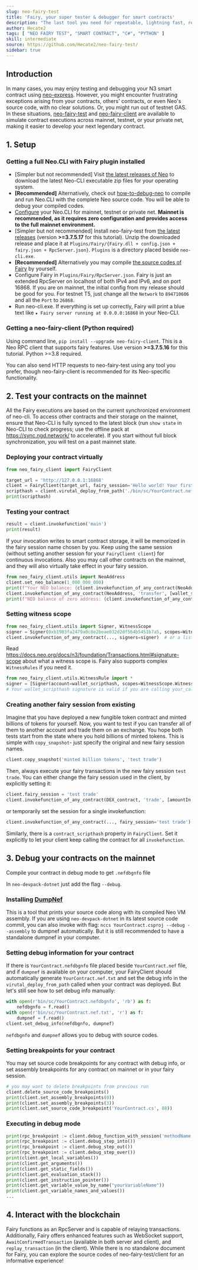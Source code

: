 ```yaml
---
slug: neo-fairy-test
title: 'Fairy, your super tester & debugger for smart contracts'
description: "The last tool you need for repeatable, lightning fast, remote, fully automatic smart contract testing & debugging, in all networks & all programming languages!"
author: Hecate2
tags: [ "NEO FAIRY TEST", "SMART CONTRACT", "C#", "PYTHON" ]
skill: intermediate
source: https://github.com/Hecate2/neo-fairy-test/
sidebar: true
---
```



## Introduction

In many cases, you may enjoy testing and debugging your N3 smart contract using [neo-express](https://github.com/neo-project/neo-express). However, you might encounter frustrating exceptions arising from your contracts, others' contracts, or even Neo's source code, with no clear solutions. Or, you might run out of testnet GAS. In these situations, [neo-fairy-test](https://github.com/Hecate2/neo-fairy-test) and [neo-fairy-client](https://github.com/Hecate2/neo-fairy-client) are available to simulate contract executions across mainnet, testnet, or your private net, making it easier to develop your next legendary contract. 

## 1. Setup 

### Getting a full Neo.CLI with Fairy plugin installed

- [Simpler but not recommended] Visit [the latest releases of Neo](https://github.com/neo-project/neo/releases) to download the latest Neo-CLI executable zip files for your operating system.
- **[Recommended]** Alternatively, check out [how-to-debug-neo](https://github.com/Hecate2/how-to-debug-neo/) to compile and run Neo.CLI with the complete Neo source code. You will be able to debug your compiled codes.
- [Configure](https://docs.neo.org/docs/n3/node/cli/config.html#connecting-the-node-to-network) your Neo.CLI for mainnet, testnet or private net. **Mainnet is recommended, as it requires zero configuration and provides access to the full mainnet environment.**
- [Simpler but not recommended] Install neo-fairy-test from [the latest releases](https://github.com/Hecate2/neo-fairy-test/releases) (version **>=3.7.5.17** for this tutorial). Unzip the downloaded release and place it at `Plugins/Fairy/{Fairy.dll + config.json + fairy.json + RpcServer.json}`. `Plugins` is a directory placed beside `neo-cli.exe`.
- **[Recommended]** Alternatively you may compile [the source codes of Fairy](https://github.com/Hecate2/neo-fairy-test) by yourself. 
- Configure Fairy in `Plugins/Fairy/RpcServer.json`. Fairy is just an extended RpcServer on localhost of both IPv4 and IPv6, and on port 16868. If you are on mainnet, the initial config from my release should be good for you. For testnet T5, just change all the `Network` to `894710606` and all the `Port` to `26868`.
- Run neo-cli.exe. If everything is set up correctly, Fairy will print a blue text like `★ Fairy server running at 0.0.0.0:16868` in your Neo-CLI.

### Getting a neo-fairy-client (Python required)

Using command line, `pip install --upgrade neo-fairy-client`. This is a Neo RPC client that supports fairy features. Use version **>=3.7.5.16** for this tutorial. Python >=3.8 required.

You can also send HTTP requests to neo-fairy-test using any tool you prefer, though neo-fairy-client is recommended for its Neo-specific functionality. 

## 2. Test your contracts on the mainnet

All the Fairy executions are based on the current synchronized environment of neo-cli. To access other contracts and their storage on the mainnet, ensure that Neo-CLI is fully synced to the latest block (run `show state` in Neo-CLI to check progress; use the offline pack at https://sync.ngd.network/ to accelerate). If you start without full block synchronization, you will test on a past mainnet state.

### Deploying your contract virtually

```python
from neo_fairy_client import FairyClient

target_url = 'http://127.0.0.1:16868'
client = FairyClient(target_url, fairy_session='Hello world! Your first contact with Fairy')
scripthash = client.virutal_deploy_from_path('./bin/sc/YourContract.nef')
print(scripthash)
```

### Testing your contract

```python
result = client.invokefunction('main')
print(result)
```

If your invocation writes to smart contract storage, it will be memorized in the fairy session name chosen by you. Keep using the same session (without setting another session for your `FairyClient client`) for continuous invocations. Also you may call other contracts on the mainnet, and they will also virtually take effect in your fairy session.

```python
from neo_fairy_client.utils import NeoAddress
client.set_neo_balance(1_000_000_000)
print(f"Your NEO balance: {client.invokefunction_of_any_contract(NeoAddress, 'balanceOf', [wallet_scripthash])}")
client.invokefunction_of_any_contract(NeoAddress, 'transfer', [wallet_scripthash, Hash160Str.zero(), 1_000_000_000, None])
print(f"NEO balance of zero address: {client.invokefunction_of_any_contract(NeoAddress, 'balanceOf', [Hash160Str.zero()])}")
```

### Setting witness scope

```python
from neo_fairy_client.utils import Signer, WitnessScope
signer = Signer(0xb1983fa2479a0c8e2beae032d2df564b5451b7a5, scopes=WitnessScope.Global)
client.invokefunction_of_any_contract(..., signers=signer)  # or a list of signers
```

Read https://docs.neo.org/docs/n3/foundation/Transactions.html#signature-scope about what a witness scope is. Fairy also supports complex `WitnessRules` if you need it.

```python
from neo_fairy_client.utils.WitnessRule import *
signer = [Signer(account=wallet_scripthash, scopes=WitnessScope.WitnessRules, rules=Allow(Or(And(CalledByEntry(), ScriptHash(your_called_contract)), And(CalledByContract(your_called_contract), ScriptHash(underlying_contract)))))]
# Your wallet_scripthash signature is valid if you are calling your_called_contract from entry, or your_called_contract is calling underlying_contract
```

### Creating another fairy session from existing

Imagine that you have deployed a new fungible token contract and minted billions of tokens for yourself. Now, you want to test if you can transfer all of them to another account and trade them on an exchange. You hope both tests start from the state where you hold billions of minted tokens. This is simple with `copy_snapshot`- just specify the original and new fairy session names. 

```python
client.copy_snapshot('minted billion tokens', 'test trade')
```

Then, always execute your fairy transactions in the new fairy session `test trade`. You can either change the fairy session used in the client, by explicitly setting it:

```python
client.fairy_session = 'test trade'
client.invokefunction_of_any_contract(DEX_contract, 'trade', [amountIn, amountOut, ...])
```

or temporarily set the session for a single invokefunction:

```python
client.invokefunction_of_any_contract(..., fairy_session='test trade')
```

Similarly, there is a `contract_scripthash` property in `FairyClient`. Set it explicitly to let your client keep calling the contract for all `invokefunction`.

## 3. Debug your contracts on the mainnet

Compile your contract in debug mode to get `.nefdbgnfo` file

In `neo-devpack-dotnet` just add the flag `--debug`.

### Installing [DumpNef](https://github.com/Hecate2/DumpNef)

This is a tool that prints your source code along with its compiled Neo VM assembly. If you are using `neo-devpack-dotnet` in its latest source code commit, you can also invoke with flag: `nccs YourContract.csproj --debug --assembly` to dumpnef automatically. But it is still recommended to have a standalone dumpnef in your computer.

### Setting debug information for your contract

If there is `YourContract.nefdbgnfo` file placed beside `YourContract.nef` file, and if `dumpnef` is available on your computer, your FairyClient should automatically generate `YourContract.nef.txt` and set the debug info in the `virutal_deploy_from_path` called when your contract was deployed. But let's still see how to set debug info manually:

```python
with open(r'bin/sc/YourContract.nefdbgnfo', 'rb') as f:
    nefdbgnfo = f.read()
with open(r'bin/sc/YourContract.nef.txt', 'r') as f:
    dumpnef = f.read()
client.set_debug_info(nefdbgnfo, dumpnef)
```

`nefdbgnfo` and `dumpnef` allows you to debug with source codes.

### Setting breakpoints for your contract

You may set source code breakpoints for any contract with debug info, or set assembly breakpoints for any contract on mainnet or in your fairy session.

```python
# you may want to delete breakpoints from previous run
client.delete_source_code_breakpoints()
print(client.set_assembly_breakpoints(0))
print(client.set_assembly_breakpoints(3))
print(client.set_source_code_breakpoint('YourContract.cs', 88))
```

### Executing in debug mode

```python
print(rpc_breakpoint := client.debug_function_with_session('methodName', [args, ...]))
print(rpc_breakpoint := client.debug_step_into())
print(rpc_breakpoint := client.debug_step_out())
print(rpc_breakpoint := client.debug_step_over())
print(client.get_local_variables())
print(client.get_arguments())
print(client.get_static_fields())
print(client.get_evaluation_stack())
print(client.get_instruction_pointer())
print(client.get_variable_value_by_name("yourVariableName"))
print(client.get_variable_names_and_values())
...
```

## 4. Interact with the blockchain

Fairy functions as an RpcServer and is capable of relaying transactions. Additionally, Fairy offers enhanced features such as WebSocket support, `AwaitConfirmedTransaction` (available in both server and client), and `replay_transaction` (in the client). While there is no standalone document for Fairy, you can explore the source codes of neo-fairy-test/client for an informative experience!

